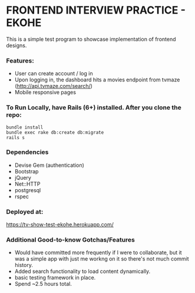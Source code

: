 # FRONTEND INTERVIEW PRACTICE - EKOHE

This is a simple test program to showcase implementation of frontend designs.

### Features:
* User can create account / log in
* Upon logging in, the dashboard hits a movies endpoint from tvmaze (http://api.tvmaze.com/search/)
* Mobile responsive pages

### To Run Locally, have Rails (6+) installed. After you clone the repo:

```
bundle install
bundle exec rake db:create db:migrate
rails s
```

### Dependencies
* Devise Gem (authentication)
* Bootstrap
* jQuery
* Net::HTTP
* postgresql
* rspec

### Deployed at:
https://tv-show-test-ekohe.herokuapp.com/

### Additional Good-to-know Gotchas/Features
* Would have committed more frequently if I were to collaborate, but it was a simple app with just me workng on it so there's not much commit history.
* Added search functionality to load content dynamically.
* basic testing framework in place.
* Spend ~2.5 hours total.
